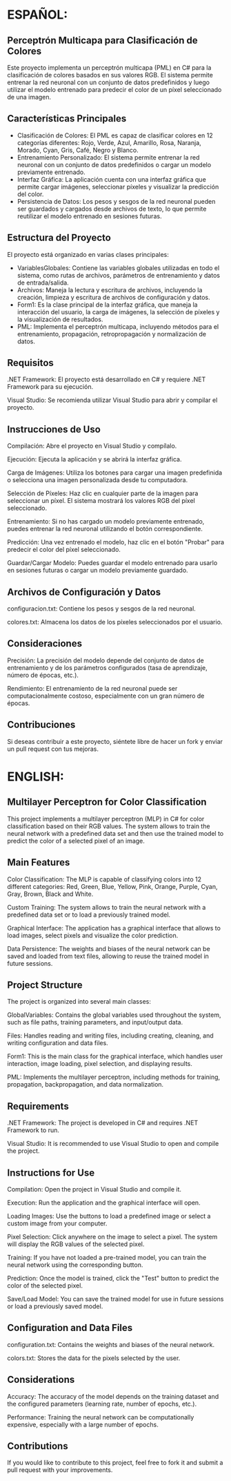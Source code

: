 <h1 text="bold">ESPAÑOL:</h1>

<h2 text="bold">Perceptrón Multicapa para Clasificación de Colores</h2>
Este proyecto implementa un perceptrón multicapa (PML) en C# para la clasificación de colores basados en sus valores RGB. El sistema permite entrenar la red neuronal con un conjunto de datos predefinidos y luego utilizar el modelo entrenado para predecir el color de un píxel seleccionado de una imagen.

<h2 text="bold">Características Principales</h2>

<ul> 
<li>Clasificación de Colores: El PML es capaz de clasificar colores en 12 categorías diferentes: Rojo, Verde, Azul, Amarillo, Rosa, Naranja, Morado, Cyan, Gris, Café, Negro y Blanco.</li>

<li>Entrenamiento Personalizado: El sistema permite entrenar la red neuronal con un conjunto de datos predefinidos o cargar un modelo previamente entrenado.</li>

<li>Interfaz Gráfica: La aplicación cuenta con una interfaz gráfica que permite cargar imágenes, seleccionar píxeles y visualizar la predicción del color.</li>

<li>Persistencia de Datos: Los pesos y sesgos de la red neuronal pueden ser guardados y cargados desde archivos de texto, lo que permite reutilizar el modelo entrenado en sesiones futuras.</li>
</ul>

<h2 text="bold">Estructura del Proyecto</h2>
El proyecto está organizado en varias clases principales:

<ul>
<li>VariablesGlobales: Contiene las variables globales utilizadas en todo el sistema, como rutas de archivos, parámetros de entrenamiento y datos de entrada/salida.</li>

<li>Archivos: Maneja la lectura y escritura de archivos, incluyendo la creación, limpieza y escritura de archivos de configuración y datos.</li>

<li>Form1: Es la clase principal de la interfaz gráfica, que maneja la interacción del usuario, la carga de imágenes, la selección de píxeles y la visualización de resultados.</li>

<li>PML: Implementa el perceptrón multicapa, incluyendo métodos para el entrenamiento, propagación, retropropagación y normalización de datos.</li>
</ul>

<h2 text="bold">Requisitos</h2>
.NET Framework: El proyecto está desarrollado en C# y requiere .NET Framework para su ejecución.

Visual Studio: Se recomienda utilizar Visual Studio para abrir y compilar el proyecto.

<h2 text="bold">Instrucciones de Uso</h2>
Compilación: Abre el proyecto en Visual Studio y compílalo.

Ejecución: Ejecuta la aplicación y se abrirá la interfaz gráfica.

Carga de Imágenes: Utiliza los botones para cargar una imagen predefinida o selecciona una imagen personalizada desde tu computadora.

Selección de Píxeles: Haz clic en cualquier parte de la imagen para seleccionar un píxel. El sistema mostrará los valores RGB del píxel seleccionado.

Entrenamiento: Si no has cargado un modelo previamente entrenado, puedes entrenar la red neuronal utilizando el botón correspondiente.

Predicción: Una vez entrenado el modelo, haz clic en el botón "Probar" para predecir el color del píxel seleccionado.

Guardar/Cargar Modelo: Puedes guardar el modelo entrenado para usarlo en sesiones futuras o cargar un modelo previamente guardado.

<h2 text="bold">Archivos de Configuración y Datos</h2>
configuracion.txt: Contiene los pesos y sesgos de la red neuronal.

colores.txt: Almacena los datos de los píxeles seleccionados por el usuario.

<h2 text="bold">Consideraciones</h2>
Precisión: La precisión del modelo depende del conjunto de datos de entrenamiento y de los parámetros configurados (tasa de aprendizaje, número de épocas, etc.).

Rendimiento: El entrenamiento de la red neuronal puede ser computacionalmente costoso, especialmente con un gran número de épocas.

<h2 text="bold">Contribuciones</h2>
Si deseas contribuir a este proyecto, siéntete libre de hacer un fork y enviar un pull request con tus mejoras.


<h1 text="bold">ENGLISH:</h1>

<h2 text="bold">Multilayer Perceptron for Color Classification</h2>
This project implements a multilayer perceptron (MLP) in C# for color classification based on their RGB values. The system allows to train the neural network with a predefined data set and then use the trained model to predict the color of a selected pixel of an image.

<h2 text="bold">Main Features</h2>
Color Classification: The MLP is capable of classifying colors into 12 different categories: Red, Green, Blue, Yellow, Pink, Orange, Purple, Cyan, Gray, Brown, Black and White.

Custom Training: The system allows to train the neural network with a predefined data set or to load a previously trained model.

Graphical Interface: The application has a graphical interface that allows to load images, select pixels and visualize the color prediction.

Data Persistence: The weights and biases of the neural network can be saved and loaded from text files, allowing to reuse the trained model in future sessions.

<h2 text="bold">Project Structure</h2>
The project is organized into several main classes:

GlobalVariables: Contains the global variables used throughout the system, such as file paths, training parameters, and input/output data.

Files: Handles reading and writing files, including creating, cleaning, and writing configuration and data files.

Form1: This is the main class for the graphical interface, which handles user interaction, image loading, pixel selection, and displaying results.

PML: Implements the multilayer perceptron, including methods for training, propagation, backpropagation, and data normalization.

<h2 text="bold">Requirements</h2>
.NET Framework: The project is developed in C# and requires .NET Framework to run.

Visual Studio: It is recommended to use Visual Studio to open and compile the project.

<h2 text="bold">Instructions for Use</h2>
Compilation: Open the project in Visual Studio and compile it.

Execution: Run the application and the graphical interface will open.

Loading Images: Use the buttons to load a predefined image or select a custom image from your computer.

Pixel Selection: Click anywhere on the image to select a pixel. The system will display the RGB values ​​of the selected pixel.

Training: If you have not loaded a pre-trained model, you can train the neural network using the corresponding button.

Prediction: Once the model is trained, click the "Test" button to predict the color of the selected pixel.

Save/Load Model: You can save the trained model for use in future sessions or load a previously saved model.

<h2 text="bold">Configuration and Data Files</h2>
configuration.txt: Contains the weights and biases of the neural network.

colors.txt: Stores the data for the pixels selected by the user.

<h2 text="bold">Considerations</h2>
Accuracy: The accuracy of the model depends on the training dataset and the configured parameters (learning rate, number of epochs, etc.).

Performance: Training the neural network can be computationally expensive, especially with a large number of epochs.

<h2 text="bold">Contributions</h2>
If you would like to contribute to this project, feel free to fork it and submit a pull request with your improvements.
